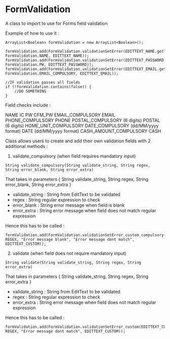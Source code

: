 FormValidation
==============

A class to import to use for Forms field validation

Example of how to use it :

```android
ArrayList<Boolean> formValidation = new ArrayList<Boolean>();

formValidation.add(FormValidation.validationSetError(EDITTEXT_NAME.getText().toString(), FormValidation.NAME, EDITTEXT_NAME));
formValidation.add(FormValidation.validationSetError(EDITTEXT_PASSWORD.getText().toString(), FormValidation.PW, EDITTEXT_PASSWORD));
formValidation.add(FormValidation.validationSetError(EDITTEXT_EMAIL.getText().toString(), FormValidation.EMAIL_COMPULSORY, EDITTEXT_EMAIL));

//IF validation passes all fields
if (!formValidation.contains(false)) {
	//DO SOMETHING
}
```
Field checks include :

NAME
IC
PW
CFM_PW
EMAIL_COMPULSORY
EMAIL
PHONE_COMPULSORY
PHONE
POSTAL_COMPULSORY (6 digits)
POSTAL (6 digits)
HOME_UNIT_COMPULSORY
DATE_COMPULSORY (dd/MM/yyyy format)
DATE (dd/MM/yyyy format)
CASH_AMOUNT_COMPULSORY
CASH

Class allows users to create and add their own validation fields with 2 additional methods :

1. validate_compulsory (when field requires mandatory input)

```android
String validate_compulsory(String validate_string, String regex, String error_blank, String error_extra)
```

That takes in parameters { String validate_string, String regex, String error_blank, String error_extra }
- validate_string : String from EditText to be validated
- regex : String regular expression to check
- error_blank : String error message when field is blank
- error_extra : String error message when field does not match regular expression

Hence this has to be called :

```android
formValidation.add(FormValidation.validationSetError_custom_compulsory(EDITTEXT_CUSTOM.getText().toString(), REGEX, "Error message blank", "Error message dont match", EDITTEXT_CUSTOM));
```

2. validate (when field does not require mandatory input)

```android
String validate(String validate_string, String regex, String error_extra)
```

That takes in parameters { String validate_string, String regex, String error_extra }
- validate_string : String from EditText to be validated
- regex : String regular expression to check
- error_extra : String error message when field does not match regular expression

Hence this has to be called :

```android
formValidation.add(FormValidation.validationSetError_custom(EDITTEXT_CUSTOM.getText().toString(), REGEX, "Error message dont match", EDITTEXT_CUSTOM));
```
